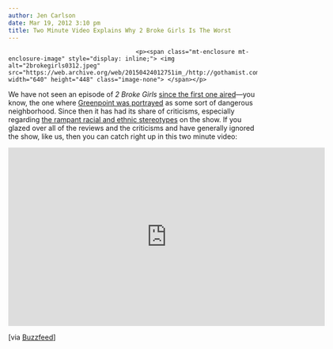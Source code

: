 ```yaml
---
author: Jen Carlson
date: Mar 19, 2012 3:10 pm
title: Two Minute Video Explains Why 2 Broke Girls Is The Worst
---
```


	
										<p><span class="mt-enclosure mt-enclosure-image" style="display: inline;"> <img alt="2brokegirls0312.jpeg" src="https://web.archive.org/web/20150424012751im_/http://gothamist.com/attachments/arts_jen/2brokegirls0312.jpeg" width="640" height="448" class="image-none"> </span></p>

<p>We have not seen an episode of <em>2 Broke Girls</em> <a href="https://web.archive.org/web/20150424012751/http://gothamist.com/2011/09/20/nyc_as_seen_on_tv_two_broke_girls_b.php">since the first one aired</a>&#x2014;you know, the one where <a href="https://web.archive.org/web/20150424012751/http://gothamist.com/2011/09/20/nyc_as_seen_on_tv_two_broke_girls_b.php#photo-7">Greenpoint was portrayed</a> as some sort of dangerous neighborhood. Since then it has had its share of criticisms, especially regarding <a href="https://web.archive.org/web/20150424012751/http://thinkprogress.org/alyssa/2012/01/11/402684/michael-patrick-king-defends-2-broke-girls-stereotypes-i-dont-find-it-offensive-any-of-this/">the rampant racial and ethnic stereotypes</a> on the show. If you glazed over all of the reviews and the criticisms and have generally ignored the show, like us, then you can catch right up in this two minute video:</p>

<p><iframe width="640" height="360" src="https://web.archive.org/web/20150424012751if_/http://www.youtube.com/embed/rV2b8oDwHZA" frameborder="0" allowfullscreen></iframe></p>

<p>[via <a href="https://web.archive.org/web/20150424012751/http://www.buzzfeed.com/keenan/2-broke-girls-parody-trailer">Buzzfeed</a>]</p>					
										
									
				
